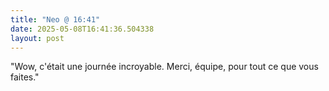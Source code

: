 ```yaml
---
title: "Neo @ 16:41"
date: 2025-05-08T16:41:36.504338
layout: post
---
```


"Wow, c'était une journée incroyable. Merci, équipe, pour tout ce que vous faites."